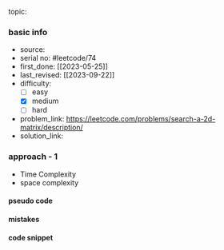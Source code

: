 topic:

### basic info
- source: 
- serial no: #leetcode/74 
- first_done: [[2023-05-25]]
- last_revised: [[2023-09-22]]
- difficulty:
	- [ ] easy
	- [x] medium
	- [ ] hard
- problem_link: https://leetcode.com/problems/search-a-2d-matrix/description/
- solution_link:

### approach - 1
- Time Complexity
- space complexity

#### pseudo code

#### mistakes

#### code snippet
```python

```